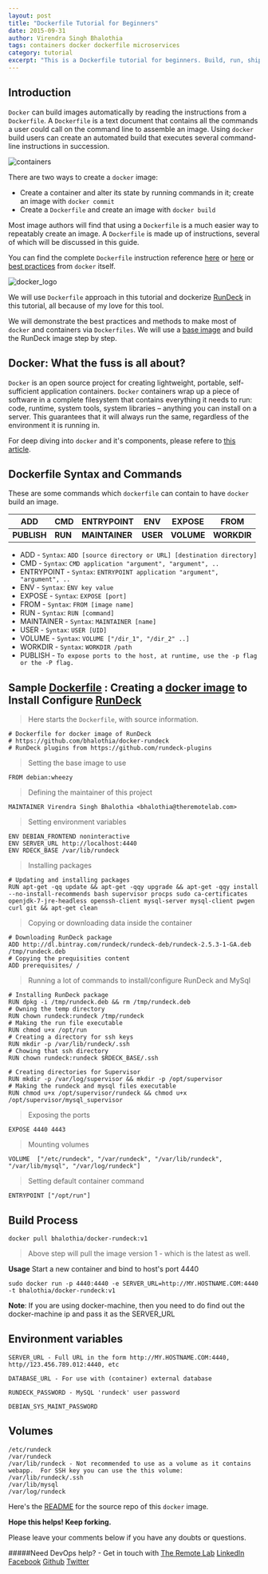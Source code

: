```yaml
---
layout: post
title: "Dockerfile Tutorial for Beginners"
date: 2015-09-31
author: Virendra Singh Bhalothia
tags: containers docker dockerfile microservices
category: tutorial
excerpt: "This is a Dockerfile tutorial for beginners. Build, run, ship containers in less than 30 minutes."
---
```



## Introduction

`Docker` can build images automatically by reading the instructions from a `Dockerfile`. A `Dockerfile` is a text document that contains all the commands a user could call on the command line to assemble an image. Using `docker` build users can create an automated build that executes several command-line instructions in succession.


![containers][15]


There are two ways to create a `docker` image:

- Create a container and alter its state by running commands in it; create an image with `docker commit`
- Create a `Dockerfile` and create an image with `docker build`

Most image authors will find that using a `Dockerfile` is a much easier way to repeatably create an image. A `Dockerfile` is made up of instructions, several of which will be discussed in this guide.

You can find the complete `Dockerfile` instruction reference [here][7] or [here][13] or [best practices][9] from `docker` itself.


![docker_logo][16]


We will use `Dockerfile` approach in this tutorial and dockerize [RunDeck][6] in this tutorial, all because of my love for this tool.  

We will demonstrate the best practices and methods to make most of `docker` and containers via `Dockerfiles`. We will use a [base image][8] and build the RunDeck image step by step. 


## Docker: What the fuss is all about? 

`Docker` is an open source project for creating lightweight, portable, self-sufficient application containers. `Docker` containers wrap up a piece of software in a complete filesystem that contains everything it needs to run: code, runtime, system tools, system libraries – anything you can install on a server. This guarantees that it will always run the same, regardless of the environment it is running in.

For deep diving into `docker` and it's components, please refere to [this article][10].


## Dockerfile Syntax and Commands 

These are some commands which `dockerfile` can contain to have `docker` build an image.



| ADD         | CMD     | ENTRYPOINT     | ENV      | EXPOSE     | FROM        |
|-------------|---------|----------------|----------|------------|-------------|
| **PUBLISH** | **RUN** | **MAINTAINER** | **USER** | **VOLUME** | **WORKDIR** |



- ADD - `Syntax`: `ADD [source directory or URL] [destination directory]`
- CMD - `Syntax`: `CMD application "argument", "argument", ..`
- ENTRYPOINT - `Syntax`: `ENTRYPOINT application "argument", "argument", ..`
- ENV - `Syntax`: `ENV key value`
- EXPOSE - `Syntax`: `EXPOSE [port]`
- FROM - `Syntax`: `FROM [image name]`
- RUN - `Syntax`: `RUN [command]`
- MAINTAINER - `Syntax`: `MAINTAINER [name]` 
- USER - `Syntax`: `USER [UID]`
- VOLUME - `Syntax`: `VOLUME ["/dir_1", "/dir_2" ..]` 
- WORKDIR - `Syntax`: `WORKDIR /path`
- PUBLISH - `To expose ports to the host, at runtime, use the -p flag or the -P flag.`

## Sample [Dockerfile][11] : Creating a [docker image][12] to Install Configure [RunDeck][6]

> Here starts the `Dockerfile`, with source information.


```
# Dockerfile for docker image of RunDeck
# https://github.com/bhalothia/docker-rundeck
# RunDeck plugins from https://github.com/rundeck-plugins
```

> Setting the base image to use

`FROM debian:wheezy` 

> Defining the maintainer of this project

```MAINTAINER Virendra Singh Bhalothia <bhalothia@theremotelab.com>```

> Setting environment variables

```
ENV DEBIAN_FRONTEND noninteractive
ENV SERVER_URL http://localhost:4440
ENV RDECK_BASE /var/lib/rundeck
```
> Installing packages

```
# Updating and installing packages
RUN apt-get -qq update && apt-get -qqy upgrade && apt-get -qqy install --no-install-recommends bash supervisor procps sudo ca-certificates openjdk-7-jre-headless openssh-client mysql-server mysql-client pwgen curl git && apt-get clean
```
> Copying or downloading data inside the container

```
# Downloading RunDeck package 
ADD http://dl.bintray.com/rundeck/rundeck-deb/rundeck-2.5.3-1-GA.deb /tmp/rundeck.deb
# Copying the prequisities content
ADD prerequisites/ /
```
> Running a lot of commands to install/configure RunDeck and MySql

```
# Installing RunDeck package
RUN dpkg -i /tmp/rundeck.deb && rm /tmp/rundeck.deb
# Owning the temp directory
RUN chown rundeck:rundeck /tmp/rundeck
# Making the run file executable
RUN chmod u+x /opt/run
# Creating a directory for ssh keys
RUN mkdir -p /var/lib/rundeck/.ssh
# Chowing that ssh directory
RUN chown rundeck:rundeck $RDECK_BASE/.ssh

# Creating directories for Supervisor
RUN mkdir -p /var/log/supervisor && mkdir -p /opt/supervisor
# Making the rundeck and mysql files executable
RUN chmod u+x /opt/supervisor/rundeck && chmod u+x /opt/supervisor/mysql_supervisor
```
> Exposing the ports

`EXPOSE 4440 4443`

> Mounting volumes

`VOLUME  ["/etc/rundeck", "/var/rundeck", "/var/lib/rundeck", "/var/lib/mysql", "/var/log/rundeck"]`

> Setting default container command

`ENTRYPOINT ["/opt/run"]`



## Build Process

`docker pull bhalothia/docker-rundeck:v1`

> Above step will pull the image version 1 - which is the latest as well.


__Usage__
Start a new container and bind to host's port 4440


`sudo docker run -p 4440:4440 -e SERVER_URL=http://MY.HOSTNAME.COM:4440 -t bhalothia/docker-rundeck:v1`


**Note**: If you are using docker-machine, then you need to do find out the docker-machine ip and pass it as the SERVER_URL


## Environment variables

```
SERVER_URL - Full URL in the form http://MY.HOSTNAME.COM:4440, http//123.456.789.012:4440, etc

DATABASE_URL - For use with (container) external database

RUNDECK_PASSWORD - MySQL 'rundeck' user password

DEBIAN_SYS_MAINT_PASSWORD
```

## Volumes

```
/etc/rundeck
/var/rundeck
/var/lib/rundeck - Not recommended to use as a volume as it contains webapp.  For SSH key you can use the this volume: /var/lib/rundeck/.ssh
/var/lib/mysql
/var/log/rundeck
```
Here's the [README][14] for the source repo of this `docker` image.

**Hope this helps! Keep forking.**

Please leave your comments below if you have any doubts or questions.

#####Need DevOps help? - Get in touch with [The Remote Lab][1] 
[LinkedIn][2] [Facebook][3] [Github][4] [Twitter][5]


  [1]: http://theremotelab.io
  [2]: https://www.linkedin.com/company/the-remote-lab
  [3]: https://www.facebook.com/TheRemoteLab
  [4]: https://github.com/TheRemoteLab
  [5]: https://twitter.com/TheRemoteLab
  [6]: https://rundeck.org
  [7]: http://www.projectatomic.io/docs/docker-building-images/
  [8]: https://hub.docker.com/r/library/debian/
  [9]: https://docs.docker.com/articles/dockerfile_best-practices/
  [10]: https://www.digitalocean.com/community/tutorials/how-to-install-and-use-docker-getting-started
  [11]: https://github.com/TheRemoteLab/docker-rundeck/blob/master/Dockerfile
  [12]: https://hub.docker.com/r/bhalothia/docker-rundeck/
  [13]: http://crosbymichael.com/dockerfile-best-practices.html
  [14]: https://github.com/TheRemoteLab/docker-rundeck/blob/master/README.md
  [15]: http://i.giphy.com/OP7kIfBat5sGY.gif
  [16]: https://d21ii91i3y6o6h.cloudfront.net/gallery_images/from_proof/1026/large/1396373089/docker.png

